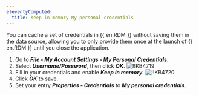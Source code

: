 ```yaml
---
eleventyComputed:
  title: Keep in memory My personal credentials
---
```

You can cache a set of credentials in {{ en.RDM }} without saving them in the data source, allowing you to only provide them once at the launch of {{ en.RDM }} until you close the application.

1. Go to ***File - My Account Settings - My Personal Credentials***.
1. Select ***Username/Password***, then click ***OK***.
![!!KB4719](https://cdnweb.devolutions.net/docs/docs_en_kb_KB4719.png)
1. Fill in your credentials and enable ***Keep in memory***.
![!!KB4720](https://cdnweb.devolutions.net/docs/docs_en_kb_KB4720.png)
1. Click ***OK*** to save.
1. Set your entry ***Properties - Credentials*** to ***My personal credentials***.
